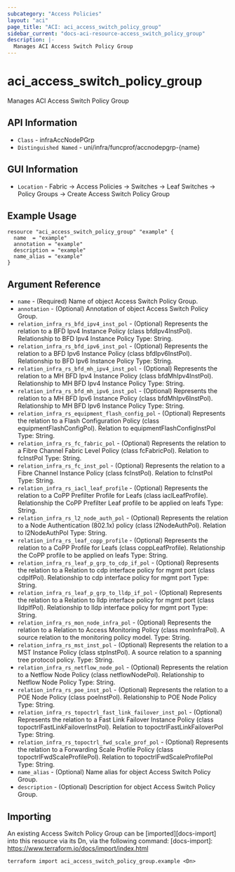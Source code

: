 ```yaml
---
subcategory: "Access Policies"
layout: "aci"
page_title: "ACI: aci_access_switch_policy_group"
sidebar_current: "docs-aci-resource-access_switch_policy_group"
description: |-
  Manages ACI Access Switch Policy Group
---
```


# aci_access_switch_policy_group #

Manages ACI Access Switch Policy Group

## API Information ##

* `Class` - infraAccNodePGrp
* `Distinguished Named` - uni/infra/funcprof/accnodepgrp-{name}

## GUI Information ##

* `Location` - Fabric -> Access Policies -> Switches -> Leaf Switches -> Policy Groups -> Create Access Switch Policy Group


## Example Usage ##

```hcl
resource "aci_access_switch_policy_group" "example" {
  name  = "example"
  annotation = "example"
  description = "example"
  name_alias = "example"
}
```

## Argument Reference ##


* `name` - (Required) Name of object Access Switch Policy Group.
* `annotation` - (Optional) Annotation of object Access Switch Policy Group.
* `relation_infra_rs_bfd_ipv4_inst_pol` - (Optional) Represents the relation to a BFD Ipv4 Instance Policy (class bfdIpv4InstPol). Relationship to BFD Ipv4 Instance Policy Type: String.
* `relation_infra_rs_bfd_ipv6_inst_pol` - (Optional) Represents the relation to a BFD Ipv6 Instance Policy (class bfdIpv6InstPol). Relationship to BFD Ipv6 Instance Policy Type: String.
* `relation_infra_rs_bfd_mh_ipv4_inst_pol` - (Optional) Represents the relation to a MH BFD Ipv4 Instance Policy (class bfdMhIpv4InstPol). Relationship to MH BFD Ipv4 Instance Policy Type: String.
* `relation_infra_rs_bfd_mh_ipv6_inst_pol` - (Optional) Represents the relation to a MH BFD Ipv6 Instance Policy (class bfdMhIpv6InstPol). Relationship to MH BFD Ipv6 Instance Policy Type: String.
* `relation_infra_rs_equipment_flash_config_pol` - (Optional) Represents the relation to a Flash Configuration Policy (class equipmentFlashConfigPol). Relation to equipmentFlashConfigInstPol Type: String.
* `relation_infra_rs_fc_fabric_pol` - (Optional) Represents the relation to a Fibre Channel Fabric Level Policy (class fcFabricPol). Relation to fcInstPol Type: String.
* `relation_infra_rs_fc_inst_pol` - (Optional) Represents the relation to a Fibre Channel Instance Policy (class fcInstPol). Relation to fcInstPol Type: String.
* `relation_infra_rs_iacl_leaf_profile` - (Optional) Represents the relation to a CoPP Prefilter Profile for Leafs (class iaclLeafProfile). Relationship the CoPP Prefilter Leaf profile to be applied on leafs Type: String.
* `relation_infra_rs_l2_node_auth_pol` - (Optional) Represents the relation to a Node Authentication (802.1x) policy (class l2NodeAuthPol). Relation to l2NodeAuthPol Type: String.
* `relation_infra_rs_leaf_copp_profile` - (Optional) Represents the relation to a CoPP Profile for Leafs (class coppLeafProfile). Relationship the CoPP profile to be applied on leafs Type: String.
* `relation_infra_rs_leaf_p_grp_to_cdp_if_pol` - (Optional) Represents the relation to a Relation to cdp interface policy for mgmt port (class cdpIfPol). Relationship to cdp interface policy for mgmt port Type: String.
* `relation_infra_rs_leaf_p_grp_to_lldp_if_pol` - (Optional) Represents the relation to a Relation to lldp interface policy for mgmt port (class lldpIfPol). Relationship to lldp interface policy for mgmt port Type: String.
* `relation_infra_rs_mon_node_infra_pol` - (Optional) Represents the relation to a Relation to Access Monitoring Policy (class monInfraPol). A source relation to the monitoring policy model. Type: String.
* `relation_infra_rs_mst_inst_pol` - (Optional) Represents the relation to a MST Instance Policy (class stpInstPol). A source relation to a spanning tree protocol policy. Type: String.
* `relation_infra_rs_netflow_node_pol` - (Optional) Represents the relation to a Netflow Node Policy (class netflowNodePol). Relationship to Netflow Node Policy Type: String.
* `relation_infra_rs_poe_inst_pol` - (Optional) Represents the relation to a POE Node Policy (class poeInstPol). Relationship to POE Node Policy Type: String.
* `relation_infra_rs_topoctrl_fast_link_failover_inst_pol` - (Optional) Represents the relation to a Fast Link Failover Instance Policy (class topoctrlFastLinkFailoverInstPol). Relation to topoctrlFastLinkFailoverPol Type: String.
* `relation_infra_rs_topoctrl_fwd_scale_prof_pol` - (Optional) Represents the relation to a Forwarding Scale Profile Policy (class topoctrlFwdScaleProfilePol). Relation to topoctrlFwdScaleProfilePol Type: String.
* `name_alias` - (Optional) Name alias for object Access Switch Policy Group. 
* `description` - (Optional) Description for object Access Switch Policy Group.


## Importing ##

An existing Access Switch Policy Group can be [imported][docs-import] into this resource via its Dn, via the following command:
[docs-import]: https://www.terraform.io/docs/import/index.html


```
terraform import aci_access_switch_policy_group.example <Dn>
```